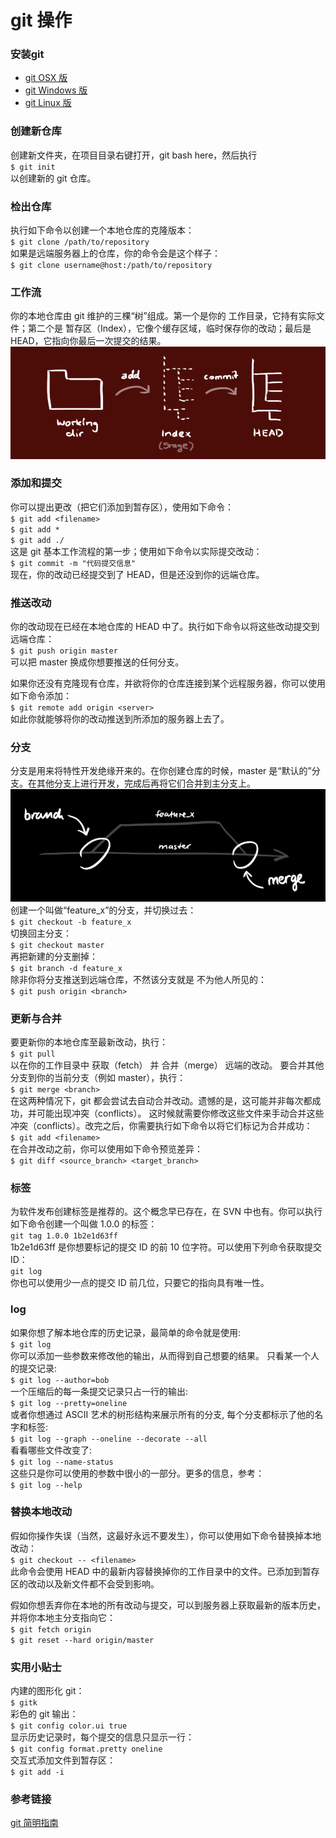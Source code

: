 # git 操作

### 安装git
- [git OSX 版](https://git-scm.com/download/mac)
- [git Windows 版](https://git-for-windows.github.io/)
- [git Linux 版](https://book.git-scm.com/2_installing_git.html)

### 创建新仓库
创建新文件夹，在项目目录右键打开，git bash here，然后执行
<br/>`$ git init`<br/>
以创建新的 git 仓库。

### 检出仓库
执行如下命令以创建一个本地仓库的克隆版本：
<br/>`$ git clone /path/to/repository`<br/>
如果是远端服务器上的仓库，你的命令会是这个样子：
<br/>`$ git clone username@host:/path/to/repository`<br/>

### 工作流
你的本地仓库由 git 维护的三棵“树”组成。第一个是你的 工作目录，它持有实际文件；第二个是 暂存区（Index），它像个缓存区域，临时保存你的改动；最后是 HEAD，它指向你最后一次提交的结果。
![工作流](./imgs/trees.png "工作流")

### 添加和提交
你可以提出更改（把它们添加到暂存区），使用如下命令：
<br/>`$ git add <filename>`<br/>
`$ git add *`<br/>
`$ git add ./`<br/>
这是 git 基本工作流程的第一步；使用如下命令以实际提交改动：
<br/>`$ git commit -m "代码提交信息"`<br/>
现在，你的改动已经提交到了 HEAD，但是还没到你的远端仓库。

### 推送改动
你的改动现在已经在本地仓库的 HEAD 中了。执行如下命令以将这些改动提交到远端仓库：
<br/>`$ git push origin master`<br/>
可以把 master 换成你想要推送的任何分支。 

如果你还没有克隆现有仓库，并欲将你的仓库连接到某个远程服务器，你可以使用如下命令添加：
<br/>`$ git remote add origin <server>`<br/>
如此你就能够将你的改动推送到所添加的服务器上去了。

### 分支
分支是用来将特性开发绝缘开来的。在你创建仓库的时候，master 是“默认的”分支。在其他分支上进行开发，完成后再将它们合并到主分支上。
![branches](./imgs/branches.png "branches")
创建一个叫做“feature_x”的分支，并切换过去：
<br/>`$ git checkout -b feature_x`<br/>
切换回主分支：
<br/>`$ git checkout master`<br/>
再把新建的分支删掉：
<br/>`$ git branch -d feature_x`<br/>
除非你将分支推送到远端仓库，不然该分支就是 不为他人所见的：
<br/>`$ git push origin <branch>`<br/>

### 更新与合并
要更新你的本地仓库至最新改动，执行：
<br/>`$ git pull`<br/>
以在你的工作目录中 获取（fetch） 并 合并（merge） 远端的改动。
要合并其他分支到你的当前分支（例如 master），执行：
<br/>`$ git merge <branch>`<br/>
在这两种情况下，git 都会尝试去自动合并改动。遗憾的是，这可能并非每次都成功，并可能出现冲突（conflicts）。 这时候就需要你修改这些文件来手动合并这些冲突（conflicts）。改完之后，你需要执行如下命令以将它们标记为合并成功：
<br/>`$ git add <filename>`<br/>
在合并改动之前，你可以使用如下命令预览差异：
<br/>`$ git diff <source_branch> <target_branch>`<br/>

### 标签
为软件发布创建标签是推荐的。这个概念早已存在，在 SVN 中也有。你可以执行如下命令创建一个叫做 1.0.0 的标签：
<br/>`git tag 1.0.0 1b2e1d63ff`<br/>
1b2e1d63ff 是你想要标记的提交 ID 的前 10 位字符。可以使用下列命令获取提交 ID：
<br/>`git log`<br/>
你也可以使用少一点的提交 ID 前几位，只要它的指向具有唯一性。

### log
如果你想了解本地仓库的历史记录，最简单的命令就是使用: 
<br/>`$ git log`<br/>
你可以添加一些参数来修改他的输出，从而得到自己想要的结果。 只看某一个人的提交记录:
<br/>`$ git log --author=bob`<br/>
一个压缩后的每一条提交记录只占一行的输出:
<br/>`$ git log --pretty=oneline`<br/>
或者你想通过 ASCII 艺术的树形结构来展示所有的分支, 每个分支都标示了他的名字和标签: 
<br/>`$ git log --graph --oneline --decorate --all`<br/>
看看哪些文件改变了: 
<br/>`$ git log --name-status`<br/>
这些只是你可以使用的参数中很小的一部分。更多的信息，参考：
<br/>`$ git log --help`<br/>

### 替换本地改动
假如你操作失误（当然，这最好永远不要发生），你可以使用如下命令替换掉本地改动：
<br/>`$ git checkout -- <filename>`<br/>
此命令会使用 HEAD 中的最新内容替换掉你的工作目录中的文件。已添加到暂存区的改动以及新文件都不会受到影响。

假如你想丢弃你在本地的所有改动与提交，可以到服务器上获取最新的版本历史，并将你本地主分支指向它：
<br/>`$ git fetch origin`<br/>
`$ git reset --hard origin/master`<br/>

### 实用小贴士
内建的图形化 git：
<br/>`$ gitk`<br/>
彩色的 git 输出：
<br/>`$ git config color.ui true`<br/>
显示历史记录时，每个提交的信息只显示一行：
<br/>`$ git config format.pretty oneline`<br/>
交互式添加文件到暂存区：
<br/>`$ git add -i`<br/>

### 参考链接 
[git 简明指南](http://rogerdudler.github.io/git-guide/index.zh.html)
